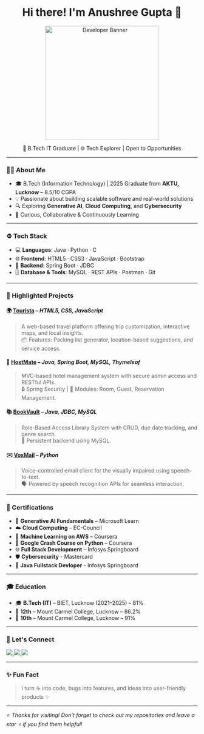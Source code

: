 <h1 align="center">Hi there! I'm Anushree Gupta 👋</h1>

<p align="center">
  <img src="https://media.giphy.com/media/v1.Y2lkPTc5MGI3NjExNnFsMXU0bWtnOXA4eGxjcGppbmNzODlvNTluZGxtbWtpdnQ2MW96ZiZlcD12MV9zdGlja2Vyc19zZWFyY2gmY3Q9cw/Ut7zeRXCmxc0td7N68/giphy.gif" width="300" alt="Developer Banner" />
</p>

<p align="center">
  🚀 B.Tech IT Graduate | 🌐 Tech Explorer | Open to Opportunities 
</p>

---

### 🧑‍💻 About Me

- 🎓 B.Tech (Information Technology) | 2025 Graduate from **AKTU, Lucknow** – 8.5/10 CGPA
- 💡 Passionate about building scalable software and real-world solutions
- 🔍 Exploring **Generative AI**, **Cloud Computing**, and **Cybersecurity**
- 🧠 Curious, Collaborative & Continuously Learning

---

### ⚙️ Tech Stack

- 💻 **Languages**: Java · Python · C
- 🌐 **Frontend**: HTML5 · CSS3 · JavaScript · Bootstrap
- 🔧 **Backend**: Spring Boot · JDBC
- 🗄️ **Database & Tools**: MySQL · REST APIs · Postman · Git

---

### 🚀 Highlighted Projects

#### 🌍 [Tourista](#) – *HTML5, CSS, JavaScript*
> A web-based travel platform offering trip customization, interactive maps, and local insights.  
> 📦 Features: Packing list generator, location-based suggestions, and service access.

#### 🏨 [HostMate](#) – *Java, Spring Boot, MySQL, Thymeleaf*
> MVC-based hotel management system with secure admin access and RESTful APIs.  
> 🔒 Spring Security | 🧾 Modules: Room, Guest, Reservation Management.

#### 📚 [BookVault](#) – *Java, JDBC, MySQL*
> Role-Based Access Library System with CRUD, due date tracking, and genre search.  
> 📖 Persistent backend using MySQL.

#### ✉️ [VoxMail](#) – *Python*
> Voice-controlled email client for the visually impaired using speech-to-text.  
> 🗣️ Powered by speech recognition APIs for seamless interaction.

---

### 📜 Certifications

- 🧠 **Generative AI Fundamentals** – Microsoft Learn  
- ☁️ **Cloud Computing** – EC-Council  
- 🤖 **Machine Learning on AWS** – Coursera  
- 🐍 **Google Crash Course on Python** – Coursera  
- 🌐 **Full Stack Development** – Infosys Springboard
- 🛡️ **Cybersecurity** - Mastercard
- 📜 **Java Fullstack Devloper** - Infosys Springboard

---

### 🎓 Education

- 🎓 **B.Tech (IT)** – BIET, Lucknow (2021–2025) – 81%  
- 🏫 **12th** – Mount Carmel College, Lucknow – 86.2%  
- 🏫 **10th** – Mount Carmel College, Lucknow – 91%

---

### 🤝 Let's Connect

<p align="left">
  <a href="https://www.linkedin.com/in/anushree-gupta5102/" target="_blank">
    <img src="https://img.shields.io/badge/-LinkedIn-blue?style=flat-square&logo=linkedin" />
  </a>
  <a href="mailto:anugupta5102@gmail.com">
    <img src="https://img.shields.io/badge/-Gmail-red?style=flat-square&logo=gmail&logoColor=white" />
  </a>
  <a href="https://github.com/Anugupta5102" target="_blank">
    <img src="https://img.shields.io/badge/-GitHub-black?style=flat-square&logo=github" />
  </a>
</p>

---

### ✨ Fun Fact

> I turn ☕ into code, bugs into features, and ideas into user-friendly products ✨

---

⭐ _Thanks for visiting! Don’t forget to check out my repositories and leave a star ⭐ if you find them helpful!_
